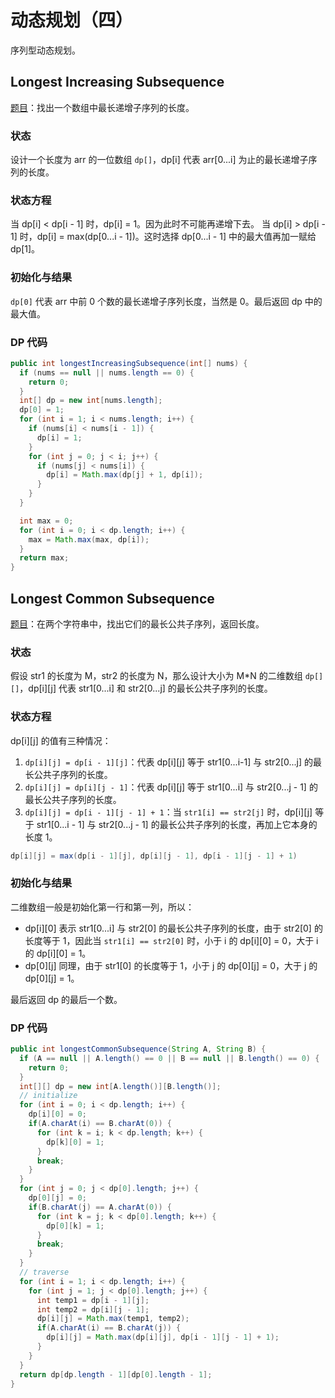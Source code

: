# 动态规划（四）

序列型动态规划。

## Longest Increasing Subsequence

[题目](https://www.lintcode.com/problem/longest-increasing-subsequence/description)：找出一个数组中最长递增子序列的长度。

### 状态

设计一个长度为 arr 的一位数组 `dp[]`，dp[i] 代表 arr[0...i] 为止的最长递增子序列的长度。

### 状态方程

当 dp[i] < dp[i - 1] 时，dp[i] = 1。因为此时不可能再递增下去。
当 dp[i] > dp[i - 1] 时，dp[i] = max(dp[0...i - 1])。这时选择 dp[0...i - 1] 中的最大值再加一赋给 dp[1]。

### 初始化与结果

`dp[0]` 代表 arr 中前 0 个数的最长递增子序列长度，当然是 0。最后返回 dp 中的最大值。

### DP 代码

``` java
public int longestIncreasingSubsequence(int[] nums) {
  if (nums == null || nums.length == 0) {
    return 0;
  }
  int[] dp = new int[nums.length];
  dp[0] = 1;
  for (int i = 1; i < nums.length; i++) {
    if (nums[i] < nums[i - 1]) {
      dp[i] = 1;
    }
    for (int j = 0; j < i; j++) {
      if (nums[j] < nums[i]) {
        dp[i] = Math.max(dp[j] + 1, dp[i]);
      }
    }
  }

  int max = 0;
  for (int i = 0; i < dp.length; i++) {
    max = Math.max(max, dp[i]);
  }
  return max;
}
```

## Longest Common Subsequence

[题目](https://www.lintcode.com/problem/longest-common-subsequence/description)：在两个字符串中，找出它们的最长公共子序列，返回长度。

### 状态

假设 str1 的长度为 M，str2 的长度为 N，那么设计大小为 M*N 的二维数组 `dp[][]`，dp[i][j] 代表 str1[0...i] 和 str2[0...j] 的最长公共子序列的长度。

### 状态方程

dp[i][j] 的值有三种情况：

1. `dp[i][j] = dp[i - 1][j]`：代表 dp[i][j] 等于 str1[0...i-1] 与 str2[0...j] 的最长公共子序列的长度。
2. `dp[i][j] = dp[i][j - 1]`：代表 dp[i][j] 等于 str1[0...i] 与 str2[0...j - 1] 的最长公共子序列的长度。
3. `dp[i][j] = dp[i - 1][j - 1] + 1`：当 `str1[i] == str2[j]` 时，dp[i][j] 等于 str1[0...i - 1] 与 str2[0...j - 1] 的最长公共子序列的长度，再加上它本身的长度 1。

``` java
dp[i][j] = max(dp[i - 1][j], dp[i][j - 1], dp[i - 1][j - 1] + 1)
```

### 初始化与结果

二维数组一般是初始化第一行和第一列，所以：

- dp[i][0] 表示 str1[0...i] 与 str2[0] 的最长公共子序列的长度，由于 str2[0] 的长度等于 1，因此当 `str1[i] == str2[0]` 时，小于 i 的 dp[i][0] = 0，大于 i 的 dp[i][0] = 1。
- dp[0][j] 同理，由于 str1[0] 的长度等于 1，小于 j 的 dp[0][j] = 0，大于 j 的 dp[0][j] = 1。

最后返回 dp 的最后一个数。

### DP 代码

``` java
public int longestCommonSubsequence(String A, String B) {
  if (A == null || A.length() == 0 || B == null || B.length() == 0) {
    return 0;
  }
  int[][] dp = new int[A.length()][B.length()];
  // initialize
  for (int i = 0; i < dp.length; i++) {
    dp[i][0] = 0;
    if(A.charAt(i) == B.charAt(0)) {
      for (int k = i; k < dp.length; k++) {
        dp[k][0] = 1;
      }
      break;
    }
  }
  for (int j = 0; j < dp[0].length; j++) {
    dp[0][j] = 0;
    if(B.charAt(j) == A.charAt(0)) {
      for (int k = j; k < dp[0].length; k++) {
        dp[0][k] = 1;
      }
      break;
    }
  }
  // traverse
  for (int i = 1; i < dp.length; i++) {
    for (int j = 1; j < dp[0].length; j++) {
      int temp1 = dp[i - 1][j];
      int temp2 = dp[i][j - 1];
      dp[i][j] = Math.max(temp1, temp2);
      if(A.charAt(i) == B.charAt(j)) {
        dp[i][j] = Math.max(dp[i][j], dp[i - 1][j - 1] + 1);
      }
    }
  }
  return dp[dp.length - 1][dp[0].length - 1];
}
```